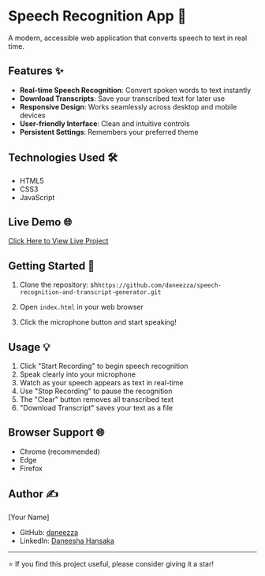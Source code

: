 # Speech Recognition App 🎤

A modern, accessible web application that converts speech to text in real time.

## Features ✨

- **Real-time Speech Recognition**: Convert spoken words to text instantly
- **Download Transcripts**: Save your transcribed text for later use
- **Responsive Design**: Works seamlessly across desktop and mobile devices
- **User-friendly Interface**: Clean and intuitive controls
- **Persistent Settings**: Remembers your preferred theme

## Technologies Used 🛠️

- HTML5
- CSS3
- JavaScript

## Live Demo 🌐

[Click Here to View Live Project](https://daneezza.github.io/speech-recognition-and-transcript-generator/)

## Getting Started 🚀

1. Clone the repository:
sh``` https://github.com/daneezza/speech-recognition-and-transcript-generator.git ```

2. Open `index.html` in your web browser

3. Click the microphone button and start speaking!

## Usage 💡

1. Click "Start Recording" to begin speech recognition
2. Speak clearly into your microphone
3. Watch as your speech appears as text in real-time
4. Use "Stop Recording" to pause the recognition
5. The "Clear" button removes all transcribed text
6. "Download Transcript" saves your text as a file

## Browser Support 🌐

- Chrome (recommended)
- Edge
- Firefox

## Author ✍️

[Your Name]
- GitHub: [daneezza](https://github.com/daneezza)
- LinkedIn: [Daneesha Hansaka](https://www.linkedin.com/in/daneezza/)

---

⭐️ If you find this project useful, please consider giving it a star!   

